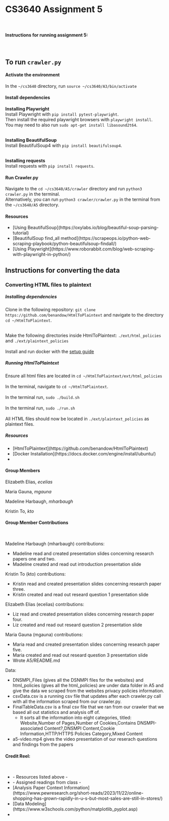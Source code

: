 <h1><strong>CS3640 Assignment 5</strong></h1> <br>
<h4><strong>Instructions for running assignment 5:</strong></h4> <br>

<h2>To run <code>crawler.py</code></h2>

<h4>Activate the environment</h4> 
In the <code>~/cs3640</code> directory, run <code>source ~/cs3640/A3/bin/activate</code>

<h4>Install dependencies</h4> 
<strong>Installing Playwright</strong> <br>
Install Playwright with <code>pip install pytest-playwright</code>. <br>
Then install the required playwright browsers with <code>playwright install</code>. <br>
You may need to also run <code>sudo apt-get install libasound2t64</code>. <br> <br>

<strong>Installing BeautifulSoup</strong> <br>
Install BeautifulSoup4 with <code>pip install beautifulsoup4</code>. <br><br>

<strong>Installing requests</strong> <br>
Install requests with <code>pip install requests</code>. 

<h4>Run Crawler.py</h4> 
Navigate to the <code>cd ~/cs3640/A5/crawler</code> directory and run <code>python3 crawler.py</code> in the terminal. <br>Alternatively, you can run <code>python3 crawler/crawler.py</code> in the terminal from the <code>~/cs3640/A5</code> directory.


<h4>Resources</h4>
<ul>
<li>[Using BeautifulSoup](https://oxylabs.io/blog/beautiful-soup-parsing-tutorial)
<li>[BeautifulSoup find_all method](https://scrapeops.io/python-web-scraping-playbook/python-beautifulsoup-findall/)
<li>[Using Playwright](https://www.roborabbit.com/blog/web-scraping-with-playwright-in-python/)
</ul>

<h2>Instructions for converting the data</code></h2>

<h3>Converting HTML files to plaintext</h3>

<h5>Installing dependencies</h5>
Clone in the following repository: <code>git clone https://github.com/benandow/HtmlToPlaintext</code> and navigate to the directory <code>cd ~/HtmlToPlaintext</code>. <br> <br>

Make the following directories inside HtmlToPlaintext: <code>./ext/html_policies</code> and <code>./ext/plaintext_policies</code> <br><br>
Install and run docker with the [setup guide](https://docs.docker.com/engine/install/ubuntu/) 

<h5>Running HtmlToPlaintext</h5>
Ensure all html files are located in <code>cd ~/HtmlToPlaintext/ext/html_policies</code> <br><br>
In the terminal, navigate to <code>cd ~/HtmlToPlaintext</code>. <br><br>
In the terminal run, <code>sudo ./build.sh </code><br><br>
In the terminal run, <code>sudo ./run.sh </code><br><br>
All HTML files should now be located in <code>./ext/plaintext_policies</code> as plaintext files.


<h5>Resources</h5>
<ul>
<li>[HtmlToPlaintext](https://github.com/benandow/HtmlToPlaintext)
<li>[Docker Installation](https://docs.docker.com/engine/install/ubuntu/)
<li>
</ul>

<h4><strong>Group Members</strong></h4>

 Elizabeth Elias, <em>ecelias</em> <br>

 Maria Gauna, <em>mgauna</em> <br>

 Madeline Harbaugh, <em>mharbaugh</em> <br>

 Kristin To, <em>kto</em> <br>


<h4><strong>Group Member Contributions</strong></h4><br>

Madeline Harbaugh (mharbaugh) contributions:<br>
<ul>
<li>Madeline read and created presentation slides concerning research papers one and two.
<li>Madeline created and read out introduction presentation slide
</ul>
 



Kristin To (kto) contributions:<br>
<ul>
<li>Kristin read and created presentation slides concerning research paper three.
<li>Kristin created and read out researd question 1 presentation slide 
</ul>




Elizabeth Elias (ecelias) contributions:<br>
<ul>
<li>Liz read and created presentation slides concerning research paper four.
<li>Liz created and read out researd question 2 presentation slide 
</ul>


Maria Gauna (mgauna) contributions:<br>
<ul>
<li>Maria read and created presentation slides concerning research paper five.
<li>Maria created and read out researd question 3 presentation slide 
<li>Wrote A5/README.md
</ul>




Data:<br>
<ul>
<li> DNSMPI_Files (gives all the DSNMPI files for the websites) and html_policies (gives all the html_policies) are under data folder in A5 and give the data we scraped from the websites privacy policies information.
<li>csvData.csv is a running csv file that updates after each crawler.py call with all the information scraped from our crawler.py.
<li> FinalTableData.csv is a final csv file that we ran from our crawler that we based all out statistics and analysis off of.
<ul>
<li> It sorts all the information into eight categories, titled: Website,Number of Pages,Number of Cookies,Contains DNSMPI-associated Content?,DNSMPI Content,Cookie Information,HTTP/HTTPS Policies Category,Mixed Content
</ul>
<li> a5-video.mp4 gives the video presentation of our reserach questions and findings from the papers 

</ul>

<h4><strong>Credit Reel:</strong></h4> <br>
<ul>
<li> - Resources listed above -
<li> - Assigned readings from class - 
<li>[Analysis Paper Context Information](https://www.pewresearch.org/short-reads/2023/11/22/online-shopping-has-grown-rapidly-in-u-s-but-most-sales-are-still-in-stores/)
<li>[Data Modeling](https://www.w3schools.com/python/matplotlib_pyplot.asp)
<li>
</ul>